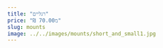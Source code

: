 ```yaml
---
title: "רגליים"
price: "₪ 70.00מ"
slug: mounts
image: ../../images/mounts/short_and_small1.jpg
---
```

